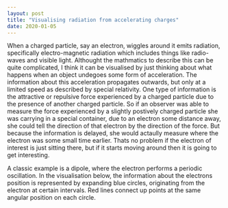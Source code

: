 ```yaml
---
layout: post
title: "Visualising radiation from accelerating charges"
date: 2020-01-05
---
```


When a charged particle, say an electron, wiggles around it emits radiation, specifically electro-magnetic radiation which includes things like radio-waves and visible light.
Althought the mathmatics to describe this can be quite complicated, I think it can be visualised by just thinking about what happens when an object undegoes some form of acceleration.
The information about this acceleration propagates outwards, but only at a limited speed as described by special relativity.
One type of information is the attractive or repulsive force experienced by a charged particle due to the presence of another charged particle.
So if an observer was able to measure the force experienced by a slightly postively charged particle she was carrying in a special container, due to an electron some distance away, she could tell the direction of that electron by the direction of the force.
But because the information is delayed, she would actaully measure where the electron was some small time earlier.
Thats no problem if the electron of interest is just sitting there, but if it starts moving around then it is going to get interesting.

A classic example is a dipole, where the electron performs a periodic oscillation.
In the visualisation below, the information about the electrons position is represented by expanding blue circles, originating from the electron at certain intervals.
Red lines connect up points at the same angular position on each circle.

